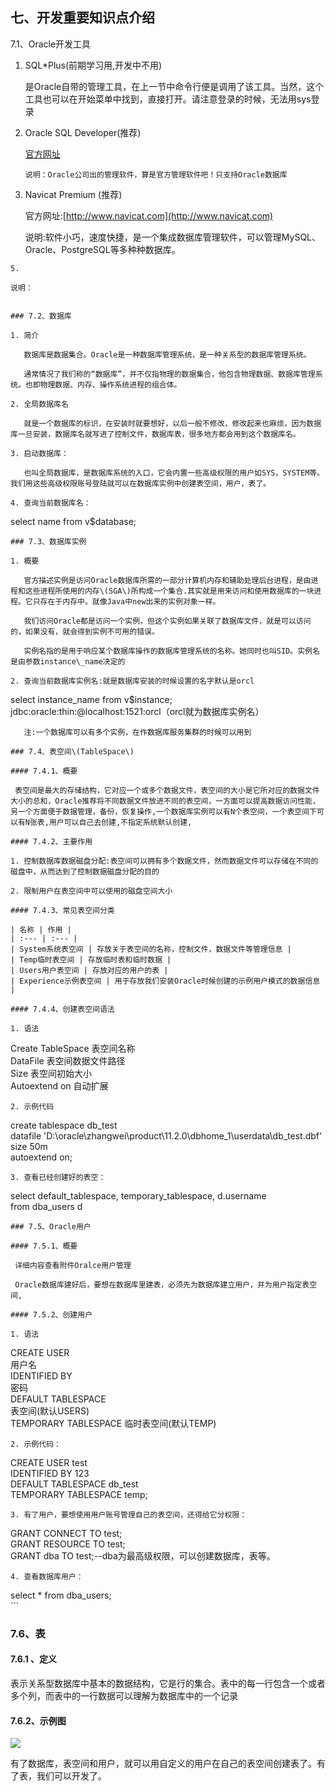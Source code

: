 ## 七、开发重要知识点介绍

7.1、Oracle开发工具

1. SQL\*Plus\(前期学习用,开发中不用\)

   是Oracle自带的管理工具，在上一节中命令行便是调用了该工具。当然，这个工具也可以在开始菜单中找到，直接打开。请注意登录的时候，无法用sys登录

2. Oracle SQL Developer\(推荐\)

   [官方网址](http://www.oracle.com/technology/software/products/sql/index.html)

   ```
   说明：Oracle公司出的管理软件，算是官方管理软件吧！只支持Oracle数据库
   ```

3. Navicat Premium \(推荐\)

   官方网址:[http://www.navicat.com](http://www.navicat.com)

   说明:软件小巧，速度快捷，是一个集成数据库管理软件，可以管理MySQL、Oracle、PostgreSQL等多种种数据库。

```
5.
```

```
说明：
```

```

```

```
### 7.2、数据库

1. 简介

   数据库是数据集合。Oracle是一种数据库管理系统，是一种关系型的数据库管理系统。

   通常情况了我们称的“数据库”，并不仅指物理的数据集合，他包含物理数据、数据库管理系统。也即物理数据、内存、操作系统进程的组合体。

2. 全局数据库名

   就是一个数据库的标识，在安装时就要想好，以后一般不修改，修改起来也麻烦，因为数据库一旦安装，数据库名就写进了控制文件，数据库表，很多地方都会用到这个数据库名。

3. 启动数据库：

   也叫全局数据库，是数据库系统的入口，它会内置一些高级权限的用户如SYS，SYSTEM等。我们用这些高级权限账号登陆就可以在数据库实例中创建表空间，用户，表了。

4. 查询当前数据库名：
```

select name from v$database;

```
### 7.3、数据库实例

1. 概要

   官方描述实例是访问Oracle数据库所需的一部分计算机内存和辅助处理后台进程，是由进程和这些进程所使用的内存\(SGA\)所构成一个集合.其实就是用来访问和使用数据库的一块进程。它只存在于内存中。就像Java中new出来的实例对象一样。

   我们访问Oracle都是访问一个实例，但这个实例如果关联了数据库文件，就是可以访问的，如果没有，就会得到实例不可用的错误。

   实例名指的是用于响应某个数据库操作的数据库管理系统的名称。她同时也叫SID。实例名是由参数instance\_name决定的

2. 查询当前数据库实例名:就是数据库安装的时候设置的名字默认是orcl
```

select instance\_name from v$instance;  
   jdbc:oracle:thin:@localhost:1521:orcl（orcl就为数据库实例名）

```
   注:一个数据库可以有多个实例，在作数据库服务集群的时候可以用到

### 7.4、表空间\(TableSpace\)

#### 7.4.1、概要

​ 表空间是最大的存储结构，它对应一个或多个数据文件，表空间的大小是它所对应的数据文件大小的总和，Oracle推荐将不同数据文件放进不同的表空间，一方面可以提高数据访问性能，另一个方面便于数据管理，备份，恢复操作,一个数据库实例可以有N个表空间，一个表空间下可以有N张表,用户可以自己去创建,不指定系统默认创建,

#### 7.4.2、主要作用

1. 控制数据库数据磁盘分配:表空间可以拥有多个数据文件，然而数据文件可以存储在不同的磁盘中，从而达到了控制数据磁盘分配的目的

2. 限制用户在表空间中可以使用的磁盘空间大小

#### 7.4.3、常见表空间分类

| 名称 | 作用 |
| :--- | :--- |
| System系统表空间 | 存放关于表空间的名称，控制文件，数据文件等管理信息 |
| Temp临时表空间 | 存放临时表和临时数据 |
| Users用户表空间 | 存放对应的用户的表 |
| Experience示例表空间 | 用于存放我们安装Oracle时候创建的示例用户模式的数据信息 |

#### 7.4.4、创建表空间语法

1. 语法
```

Create TableSpace 表空间名称  
   DataFile 表空间数据文件路径  
   Size 表空间初始大小  
   Autoextend on 自动扩展

```
2. 示例代码
```

create tablespace db\_test  
   datafile 'D:\oracle\zhangwei\product\11.2.0\dbhome\_1\userdata\db\_test.dbf'  
   size 50m  
   autoextend on;

```
3. 查看已经创建好的表空：
```

select default\_tablespace, temporary\_tablespace, d.username  
   from dba\_users d

```
### 7.5、Oracle用户

#### 7.5.1、概要

​ 详细内容查看附件Oralce用户管理

​ Oracle数据库建好后，要想在数据库里建表，必须先为数据库建立用户，并为用户指定表空间,

#### 7.5.2、创建用户

1. 语法
```

CREATE USER  
     用户名  
   IDENTIFIED BY  
     密码  
   DEFAULT TABLESPACE  
    表空间\(默认USERS\)  
   TEMPORARY TABLESPACE 临时表空间\(默认TEMP\)

```
2. 示例代码：
```

CREATE USER test  
   IDENTIFIED BY 123  
   DEFAULT TABLESPACE db\_test  
   TEMPORARY TABLESPACE temp;

```
3. 有了用户，要想使用用户账号管理自己的表空间，还得给它分权限：
```

GRANT CONNECT TO test;  
   GRANT RESOURCE TO test;  
   GRANT dba TO test;--dba为最高级权限，可以创建数据库，表等。

```
4. 查看数据库用户：
```

select  \* from dba\_users;  
   \`\`\`

### 7.6、表

#### 7.6.1 、定义

​ 表示关系型数据库中基本的数据结构，它是行的集合。表中的每一行包含一个或者多个列，而表中的一行数据可以理解为数据库中的一个记录

#### 7.6.2、示例图

![](http://opzv089nq.bkt.clouddn.com/17-7-29/83631486.jpg)

有了数据库，表空间和用户，就可以用自定义的用户在自己的表空间创建表了。有了表，我们可以开发了。

